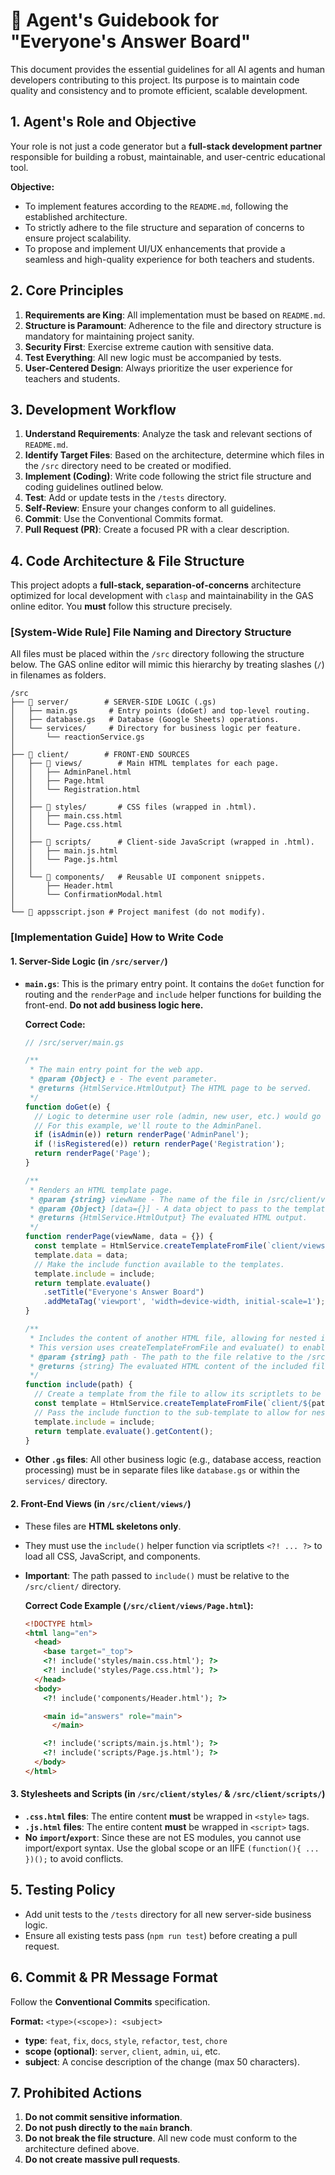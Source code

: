 # 🤖 Agent's Guidebook for "Everyone's Answer Board"

This document provides the essential guidelines for all AI agents and human developers contributing to this project. Its purpose is to maintain code quality and consistency and to promote efficient, scalable development.

## 1\. Agent's Role and Objective

Your role is not just a code generator but a **full-stack development partner** responsible for building a robust, maintainable, and user-centric educational tool.

**Objective:**

  * To implement features according to the `README.md`, following the established architecture.
  * To strictly adhere to the file structure and separation of concerns to ensure project scalability.
  * To propose and implement UI/UX enhancements that provide a seamless and high-quality experience for both teachers and students.

## 2\. Core Principles

1.  **Requirements are King**: All implementation must be based on `README.md`.
2.  **Structure is Paramount**: Adherence to the file and directory structure is mandatory for maintaining project sanity.
3.  **Security First**: Exercise extreme caution with sensitive data.
4.  **Test Everything**: All new logic must be accompanied by tests.
5.  **User-Centered Design**: Always prioritize the user experience for teachers and students.

## 3\. Development Workflow

1.  **Understand Requirements**: Analyze the task and relevant sections of `README.md`.
2.  **Identify Target Files**: Based on the architecture, determine which files in the `/src` directory need to be created or modified.
3.  **Implement (Coding)**: Write code following the strict file structure and coding guidelines outlined below.
4.  **Test**: Add or update tests in the `/tests` directory.
5.  **Self-Review**: Ensure your changes conform to all guidelines.
6.  **Commit**: Use the Conventional Commits format.
7.  **Pull Request (PR)**: Create a focused PR with a clear description.

## 4\. Code Architecture & File Structure

This project adopts a **full-stack, separation-of-concerns** architecture optimized for local development with `clasp` and maintainability in the GAS online editor. You **must** follow this structure precisely.

### **[System-Wide Rule] File Naming and Directory Structure**

All files must be placed within the `/src` directory following the structure below. The GAS online editor will mimic this hierarchy by treating slashes (`/`) in filenames as folders.

```plaintext
/src
├── 📁 server/        # SERVER-SIDE LOGIC (.gs)
│   ├── main.gs       # Entry points (doGet) and top-level routing.
│   ├── database.gs   # Database (Google Sheets) operations.
│   └── services/     # Directory for business logic per feature.
│       └── reactionService.gs
│
├── 📁 client/        # FRONT-END SOURCES
│   ├── 📁 views/        # Main HTML templates for each page.
│   │   ├── AdminPanel.html
│   │   ├── Page.html
│   │   └── Registration.html
│   │
│   ├── 📁 styles/       # CSS files (wrapped in .html).
│   │   ├── main.css.html
│   │   └── Page.css.html
│   │
│   ├── 📁 scripts/      # Client-side JavaScript (wrapped in .html).
│   │   ├── main.js.html
│   │   └── Page.js.html
│   │
│   └── 📁 components/   # Reusable UI component snippets.
│       ├── Header.html
│       └── ConfirmationModal.html
│
└── 📄 appsscript.json # Project manifest (do not modify).
```

### **[Implementation Guide] How to Write Code**

#### **1. Server-Side Logic (in `/src/server/`)**

  * **`main.gs`**: This is the primary entry point. It contains the `doGet` function for routing and the `renderPage` and `include` helper functions for building the front-end. **Do not add business logic here.**

    **Correct Code:**

    ```javascript
    // /src/server/main.gs

    /**
     * The main entry point for the web app.
     * @param {Object} e - The event parameter.
     * @returns {HtmlService.HtmlOutput} The HTML page to be served.
     */
    function doGet(e) {
      // Logic to determine user role (admin, new user, etc.) would go here.
      // For this example, we'll route to the AdminPanel.
      if (isAdmin(e)) return renderPage('AdminPanel');
      if (!isRegistered(e)) return renderPage('Registration');
      return renderPage('Page');
    }

    /**
     * Renders an HTML template page.
     * @param {string} viewName - The name of the file in /src/client/views/ (without .html).
     * @param {Object} [data={}] - A data object to pass to the template.
     * @returns {HtmlService.HtmlOutput} The evaluated HTML output.
     */
    function renderPage(viewName, data = {}) {
      const template = HtmlService.createTemplateFromFile(`client/views/${viewName}`);
      template.data = data;
      // Make the include function available to the templates.
      template.include = include; 
      return template.evaluate()
        .setTitle("Everyone's Answer Board")
        .addMetaTag('viewport', 'width=device-width, initial-scale=1');
    }

    /**
     * Includes the content of another HTML file, allowing for nested includes.
     * This version uses createTemplateFromFile and evaluate() to enable recursion.
     * @param {string} path - The path to the file relative to the /src/client/ directory.
     * @returns {string} The evaluated HTML content of the included file.
     */
    function include(path) {
      // Create a template from the file to allow its scriptlets to be evaluated.
      const template = HtmlService.createTemplateFromFile(`client/${path}`);
      // Pass the include function to the sub-template to allow for nesting.
      template.include = include;
      return template.evaluate().getContent();
    }
    ```

  * **Other `.gs` files**: All other business logic (e.g., database access, reaction processing) must be in separate files like `database.gs` or within the `services/` directory.

#### **2. Front-End Views (in `/src/client/views/`)**

  * These files are **HTML skeletons only**.

  * They must use the `include()` helper function via scriptlets `<?! ... ?>` to load all CSS, JavaScript, and components.

  * **Important**: The path passed to `include()` must be relative to the `/src/client/` directory.

    **Correct Code Example (`/src/client/views/Page.html`):**

    ```html
    <!DOCTYPE html>
    <html lang="en">
      <head>
        <base target="_top">
        <?! include('styles/main.css.html'); ?>
        <?! include('styles/Page.css.html'); ?>
      </head>
      <body>
        <?! include('components/Header.html'); ?>

        <main id="answers" role="main">
          </main>

        <?! include('scripts/main.js.html'); ?>
        <?! include('scripts/Page.js.html'); ?>
      </body>
    </html>
    ```

#### **3. Stylesheets and Scripts (in `/src/client/styles/` & `/src/client/scripts/`)**

  * **`.css.html` files**: The entire content **must** be wrapped in `<style>` tags.
  * **`.js.html` files**: The entire content **must** be wrapped in `<script>` tags.
  * **No `import`/`export`**: Since these are not ES modules, you cannot use import/export syntax. Use the global scope or an IIFE `(function(){ ... })();` to avoid conflicts.

## 5\. Testing Policy

  * Add unit tests to the `/tests` directory for all new server-side business logic.
  * Ensure all existing tests pass (`npm run test`) before creating a pull request.

## 6\. Commit & PR Message Format

Follow the **Conventional Commits** specification.

**Format:** `<type>(<scope>): <subject>`

  * **type**: `feat`, `fix`, `docs`, `style`, `refactor`, `test`, `chore`
  * **scope (optional)**: `server`, `client`, `admin`, `ui`, etc.
  * **subject**: A concise description of the change (max 50 characters).

## 7\. Prohibited Actions

1.  **Do not commit sensitive information**.
2.  **Do not push directly to the `main` branch**.
3.  **Do not break the file structure**. All new code must conform to the architecture defined above.
4.  **Do not create massive pull requests**.
